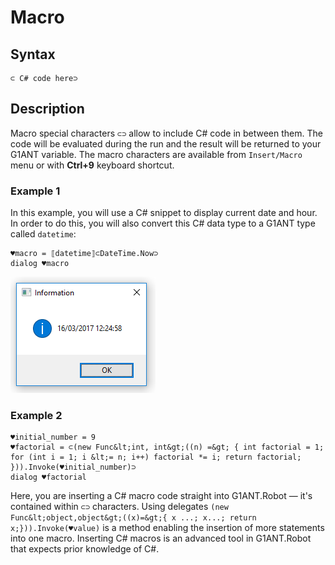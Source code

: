 # Macro

## Syntax

```G1ANT
⊂ C# code here⊃
```

## Description

Macro special characters `⊂⊃` allow to include C# code in between them. The code will be evaluated during the run and the result will be returned to your G1ANT variable. The macro characters are available from `Insert/Macro` menu or with **Ctrl+9** keyboard shortcut.

### Example 1

In this example, you will use a C# snippet to display current date and hour. In order to do this, you will also convert this C# data type to a G1ANT type called `datetime`:

```G1ANT
♥macro = ⟦datetime⟧⊂DateTime.Now⊃
dialog ♥macro
```

![img](https://github.com/G1ANT-Robot/G1ANT.Manual/blob/develop/-assets/macro.png)

### Example 2

```G1ANT
♥initial_number = 9
♥factorial = ⊂(new Func&lt;int, int&gt;((n) =&gt; { int factorial = 1; for (int i = 1; i &lt;= n; i++) factorial *= i; return factorial; })).Invoke(♥initial_number)⊃
dialog ♥factorial
```

Here, you are inserting a C# macro code straight into G1ANT.Robot — it&apos;s contained within `⊂⊃` characters. Using delegates `(new Func&lt;object,object&gt;((x)=&gt;{ x ...; x...; return x;})).Invoke(♥value)` is a method enabling the insertion of more statements into one macro. Inserting C# macros is an advanced tool in G1ANT.Robot that expects prior knowledge of C#.

